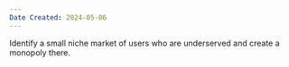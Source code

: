 ```yaml
---
Date Created: 2024-05-06
---
```

Identify a small niche market of users who are underserved and create a monopoly there.